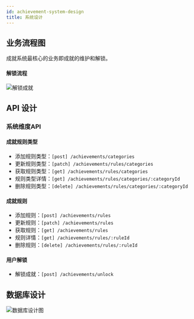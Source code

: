 ```yaml
---
id: achievement-system-design
title: 系统设计
---
```


## 业务流程图

  成就系统最核心的业务即成就的维护和解锁。

#### 解锁流程

![解锁成就](/img/achievement-flow-chart.png)

## API 设计

### 系统维度API

#### 成就规则类型

- 添加规则类型：```[post] /achievements/categories```
- 更新规则类型：```[patch] /achievements/rules/categories```
- 获取规则类型：```[get] /achievements/rules/categories```
- 规则类型详情：```[get] /achievements/rules/categories/:categoryId```
- 删除规则类型：```[delete] /achievements/rules/categories/:categoryId```

#### 成就规则

- 添加规则：```[post] /achievements/rules```
- 更新规则：```[patch] /achievements/rules```
- 获取规则：```[get] /achievements/rules```
- 规则详情：```[get] /achievements/rules/:ruleId```
- 删除规则：```[delete] /achievements/rules/:ruleId```

#### 用户解锁

- 解锁成就：```[post] /achievements/unlock```


## 数据库设计

![数据库设计图](/img/achievements-dbs.png)
